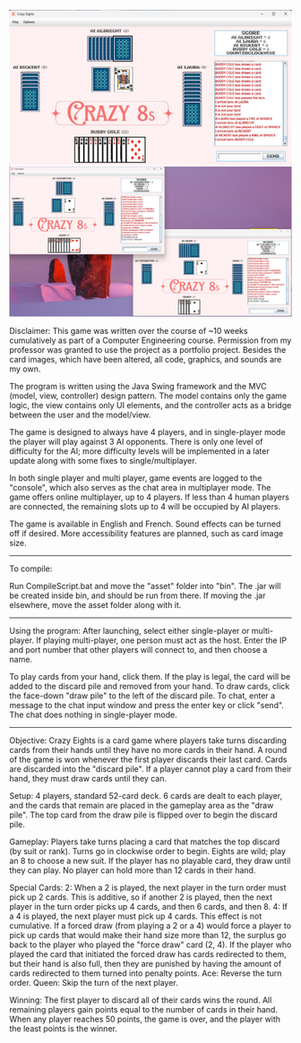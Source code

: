 ![Screenshot 1](asset/img/screen1.jpg)
![Screenshot 2](asset/img/screen2.jpg)

Disclaimer:
This game was written over the course of ~10 weeks cumulatively as part of a Computer Engineering 
course. 
Permission from my professor was granted to use the project as a portfolio project. Besides the card 
images, which have been altered, all code, graphics, and sounds are my own.

The program is written using the Java Swing framework and the MVC (model, view, controller) design
pattern. The model contains only the game logic, the view contains only UI elements, and the
controller acts as a bridge between the user and the model/view.

The game is designed to always have 4 players, and in single-player mode the player will play 
against 3 AI opponents.
There is only one level of difficulty for the AI; more difficulty levels will be implemented in a
later update along with some fixes to single/multiplayer.

In both single player and multi player, game events are logged to the "console", which also serves as
the chat area in multiplayer mode. The game offers online multiplayer, up to 4 players. If less than 4 
human players are connected, the remaining slots up to 4 will be occupied by AI players.

The game is available in English and French. Sound effects can be turned off if desired. More
accessibility features are planned, such as card image size.

---

To compile:

Run CompileScript.bat and move the "asset" folder into "bin". The .jar will be created inside bin,
and should be run from there. If moving the .jar elsewhere, move the asset folder along with it.

---

Using the program:
After launching, select either single-player or multi-player. If playing multi-player, one person must
act as the host. Enter the IP and port number that other players will connect to, and then choose a
name.

To play cards from your hand, click them. If the play is legal, the card will be added to the discard
pile and removed from your hand. To draw cards, click the face-down "draw pile" to the left of the
discard pile. To chat, enter a message to the chat input window and press the enter key or click "send".
The chat does nothing in single-player mode.

---

Objective:
Crazy Eights is a card game where players take turns discarding cards from their hands until they have
no more cards in their hand. A round of the game is won whenever the first player discards their last
card. Cards are discarded into the "discard pile". If a player cannot play a card from their hand,
they must draw cards until they can.

Setup:
4 players, standard 52-card deck. 6 cards are dealt to each player, and the cards that remain are
placed in the gameplay area as the "draw pile". The top card from the draw pile is flipped over to 
begin the discard pile.

Gameplay:
Players take turns placing a card that matches the top discard (by suit or rank). Turns go in clockwise 
order to begin.
Eights are wild; play an 8 to choose a new suit.
If the player has no playable card, they draw until they can play. No player can hold more than 12 
cards in their hand.

Special Cards:
2: When a 2 is played, the next player in the turn order must pick up 2 cards. This is additive, so if
another 2 is played, then the next player in the turn order picks up 4 cards, and then 6 cards, and then 8.
4: If a 4 is played, the next player must pick up 4 cards. This effect is not cumulative.
If a forced draw (from playing a 2 or a 4) would force a player to pick up cards that would make their
hand size more than 12, the surplus go back to the player who played the "force draw" card (2, 4).
If the player who played the card that initiated the forced draw has cards redirected
to them, but their hand is also full, then they are punished by having the amount
of cards redirected to them turned into penalty points.
Ace: Reverse the turn order.
Queen: Skip the turn of the next player.

Winning:
The first player to discard all of their cards wins the round. All remaining players
gain points equal to the number of cards in their hand. When any player reaches
50 points, the game is over, and the player with the least points is the winner.
